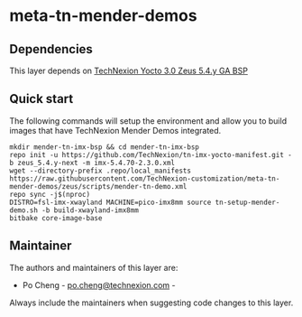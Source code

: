 # meta-tn-mender-demos

## Dependencies

This layer depends on [TechNexion Yocto 3.0 Zeus 5.4.y GA BSP](https://github.com/TechNexion/tn-imx-yocto-manifest/tree/zeus_5.4.y-next)

## Quick start

The following commands will setup the environment and allow you to build images
that have TechNexion Mender Demos integrated.


```
mkdir mender-tn-imx-bsp && cd mender-tn-imx-bsp
repo init -u https://github.com/TechNexion/tn-imx-yocto-manifest.git -b zeus_5.4.y-next -m imx-5.4.70-2.3.0.xml
wget --directory-prefix .repo/local_manifests https://raw.githubusercontent.com/TechNexion-customization/meta-tn-mender-demos/zeus/scripts/mender-tn-demo.xml
repo sync -j$(nproc)
DISTRO=fsl-imx-xwayland MACHINE=pico-imx8mm source tn-setup-mender-demo.sh -b build-xwayland-imx8mm
bitbake core-image-base
```

## Maintainer

The authors and maintainers of this layer are:

- Po Cheng - <po.cheng@technexion.com> -

Always include the maintainers when suggesting code changes to this layer.
